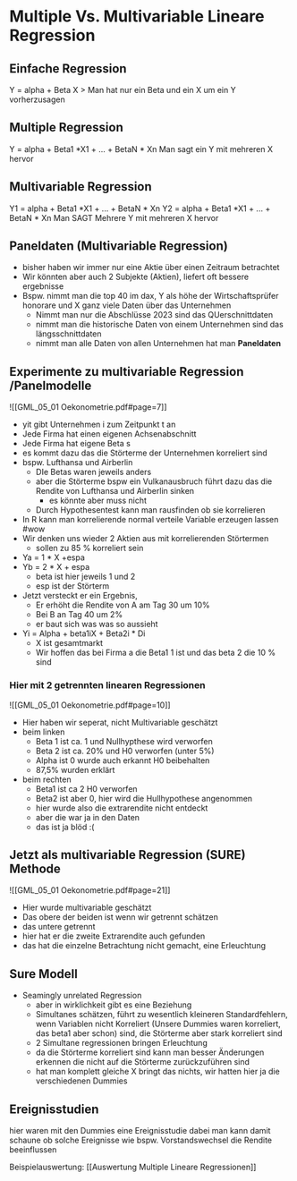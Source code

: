 # Multiple Vs. Multivariable Lineare Regression
## Einfache Regression
Y = alpha + Beta X > Man hat nur ein Beta und ein X um ein Y vorherzusagen

## Multiple Regression

Y = alpha + Beta1 *X1 + ... + BetaN * Xn Man sagt ein Y mit mehreren X hervor

## Multivariable Regression
Y1 = alpha + Beta1 *X1 + ... + BetaN * Xn 
Y2 = alpha + Beta1 *X1 + ... + BetaN * Xn Man SAGT Mehrere Y mit mehreren X hervor

## Paneldaten (Multivariable Regression)
- bisher haben wir immer nur eine Aktie über einen Zeitraum betrachtet
- Wir könnten aber auch 2 Subjekte (Aktien), liefert oft bessere ergebnisse
- Bspw. nimmt man die top 40 im dax, Y als höhe der Wirtschaftsprüfer honorare und X ganz viele Daten über das Unternehmen 
	- Nimmt man nur die Abschlüsse 2023 sind das QUerschnittdaten 
	- nimmt man die historische Daten von einem Unternehmen sind das längsschnittdaten 
	- nimmt man alle Daten von allen Unternehmen hat man **Paneldaten**

## Experimente zu multivariable Regression /Panelmodelle
![[GML_05_01 Oekonometrie.pdf#page=7]]
- yit gibt Unternehmen i zum Zeitpunkt t an
- Jede Firma hat einen eigenen Achsenabschnitt
- Jede Firma hat eigene Beta s
- es kommt dazu das die Störterme der Unternehmen korreliert sind
- bspw. Lufthansa und Airberlin
	- DIe Betas waren jeweils anders
	- aber die Störterme bspw ein Vulkanausbruch führt dazu das die Rendite von Lufthansa und Airberlin sinken
		- es könnte aber muss nicht
	- Durch Hypothesentest kann man rausfinden ob sie korrelieren
- In R kann man korrelierende normal verteile Variable erzeugen lassen #wow
- Wir denken uns wieder 2 Aktien aus mit korrelierenden Störtermen
	- sollen zu 85 % korreliert sein
- Ya = 1 * X +espa
- Yb = 2 * X + espa
	- beta ist hier jeweils 1 und 2
	- esp ist der Störterm
- Jetzt versteckt er ein Ergebnis,
	- Er erhöht die Rendite von A am Tag 30 um 10%
	- Bei B an Tag 40  um 2%
	- er baut sich was was so aussieht
- Yi = Alpha + beta1iX + Beta2i * Di
	- X ist gesamtmarkt
	- Wir hoffen das bei Firma a die Beta1  1 ist und das beta 2 die 10 % sind
### Hier mit 2 getrennten linearen Regressionen
![[GML_05_01 Oekonometrie.pdf#page=10]]

- Hier haben wir seperat, nicht Multivariable geschätzt
- beim linken
	- Beta 1 ist ca. 1 und Nullhypthese wird verworfen
	- Beta 2 ist ca. 20% und H0 verworfen (unter 5%)
	- Alpha ist 0 wurde auch erkannt H0 beibehalten
	- 87,5% wurden erklärt
- beim rechten
	- Beta1 ist ca 2 H0 verworfen
	- Beta2 ist aber 0, hier wird die Hullhypothese angenommen
	- hier wurde also die extrarendite nicht entdeckt
	- aber die war ja in den Daten
	- das ist ja blöd :(
## Jetzt als multivariable Regression (SURE) Methode
![[GML_05_01 Oekonometrie.pdf#page=21]]

- Hier wurde multivariable geschätzt
- Das obere der beiden ist wenn wir getrennt schätzen
- das untere getrennt
- hier hat er die zweite Extrarendite auch gefunden
- das hat die einzelne Betrachtung nicht gemacht, eine Erleuchtung
## Sure Modell
- Seamingly unrelated Regression
	- aber in wirklichkeit gibt es eine Beziehung
	- Simultanes schätzen, führt zu wesentlich kleineren Standardfehlern, wenn Variablen nicht Korreliert (Unsere Dummies waren korreliert, das beta1 aber schon) sind, die Störterme aber stark korreliert sind
	- 2 Simultane regressionen bringen Erleuchtung
	- da die Störterme korreliert sind kann man besser Änderungen erkennen die nicht auf die Störterme zurückzuführen sind 
	- hat man komplett gleiche X bringt das nichts, wir hatten hier ja die verschiedenen Dummies
## Ereignisstudien
 hier waren mit den Dummies eine Ereignisstudie dabei
 man kann damit schaune ob solche Ereignisse wie bspw. Vorstandswechsel die Rendite beeinflussen 


Beispielauswertung:
[[Auswertung Multiple Lineare Regressionen]]